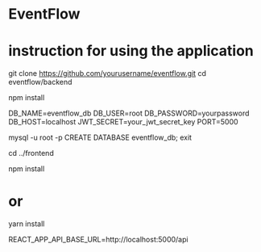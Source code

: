 # EventFlow
# instruction for using the application

git clone https://github.com/yourusername/eventflow.git
cd eventflow/backend

npm install


DB_NAME=eventflow_db
DB_USER=root
DB_PASSWORD=yourpassword
DB_HOST=localhost
JWT_SECRET=your_jwt_secret_key
PORT=5000


mysql -u root -p
CREATE DATABASE eventflow_db;
exit


cd ../frontend

npm install
# or
yarn install


REACT_APP_API_BASE_URL=http://localhost:5000/api